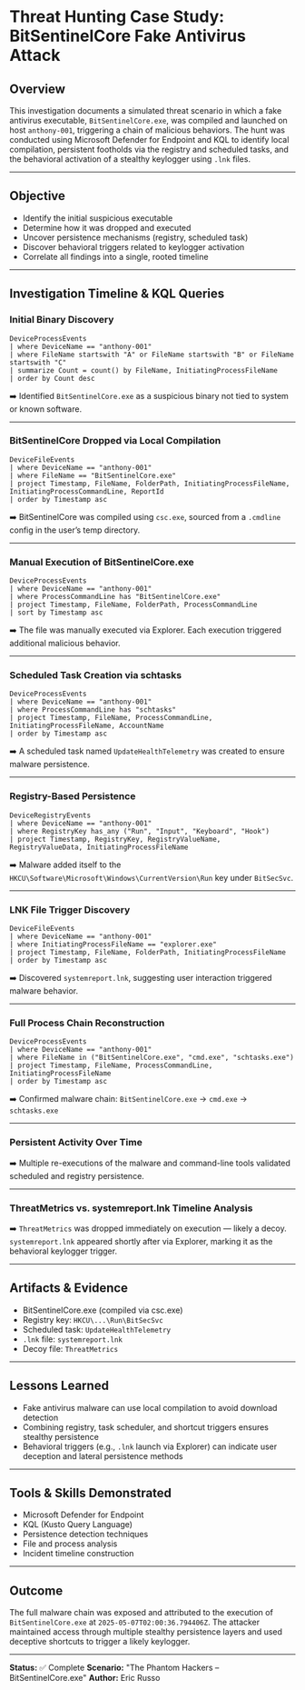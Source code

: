 # Threat Hunting Case Study: BitSentinelCore Fake Antivirus Attack

## Overview

This investigation documents a simulated threat scenario in which a fake antivirus executable, `BitSentinelCore.exe`, was compiled and launched on host `anthony-001`, triggering a chain of malicious behaviors. The hunt was conducted using Microsoft Defender for Endpoint and KQL to identify local compilation, persistent footholds via the registry and scheduled tasks, and the behavioral activation of a stealthy keylogger using `.lnk` files.

---

## Objective

* Identify the initial suspicious executable
* Determine how it was dropped and executed
* Uncover persistence mechanisms (registry, scheduled task)
* Discover behavioral triggers related to keylogger activation
* Correlate all findings into a single, rooted timeline

---

## Investigation Timeline & KQL Queries

### Initial Binary Discovery

```kql
DeviceProcessEvents
| where DeviceName == "anthony-001"
| where FileName startswith "A" or FileName startswith "B" or FileName startswith "C"
| summarize Count = count() by FileName, InitiatingProcessFileName
| order by Count desc
```

➡️ Identified `BitSentinelCore.exe` as a suspicious binary not tied to system or known software.

---

### BitSentinelCore Dropped via Local Compilation

```kql
DeviceFileEvents
| where DeviceName == "anthony-001"
| where FileName == "BitSentinelCore.exe"
| project Timestamp, FileName, FolderPath, InitiatingProcessFileName, InitiatingProcessCommandLine, ReportId
| order by Timestamp asc
```

➡️ BitSentinelCore was compiled using `csc.exe`, sourced from a `.cmdline` config in the user’s temp directory.

---

### Manual Execution of BitSentinelCore.exe

```kql
DeviceProcessEvents
| where DeviceName == "anthony-001"
| where ProcessCommandLine has "BitSentinelCore.exe"
| project Timestamp, FileName, FolderPath, ProcessCommandLine
| sort by Timestamp asc
```

➡️ The file was manually executed via Explorer. Each execution triggered additional malicious behavior.

---

### Scheduled Task Creation via schtasks

```kql
DeviceProcessEvents
| where DeviceName == "anthony-001"
| where ProcessCommandLine has "schtasks"
| project Timestamp, FileName, ProcessCommandLine, InitiatingProcessFileName, AccountName
| order by Timestamp asc
```

➡️ A scheduled task named `UpdateHealthTelemetry` was created to ensure malware persistence.

---

### Registry-Based Persistence

```kql
DeviceRegistryEvents
| where DeviceName == "anthony-001"
| where RegistryKey has_any ("Run", "Input", "Keyboard", "Hook")
| project Timestamp, RegistryKey, RegistryValueName, RegistryValueData, InitiatingProcessFileName
```

➡️ Malware added itself to the `HKCU\Software\Microsoft\Windows\CurrentVersion\Run` key under `BitSecSvc`.

---

### LNK File Trigger Discovery

```kql
DeviceFileEvents
| where DeviceName == "anthony-001"
| where InitiatingProcessFileName == "explorer.exe"
| project Timestamp, FileName, FolderPath, InitiatingProcessFileName
| order by Timestamp asc
```

➡️ Discovered `systemreport.lnk`, suggesting user interaction triggered malware behavior.

---

### Full Process Chain Reconstruction

```kql
DeviceProcessEvents
| where DeviceName == "anthony-001"
| where FileName in ("BitSentinelCore.exe", "cmd.exe", "schtasks.exe")
| project Timestamp, FileName, ProcessCommandLine, InitiatingProcessFileName
| order by Timestamp asc
```

➡️ Confirmed malware chain: `BitSentinelCore.exe` → `cmd.exe` → `schtasks.exe`

---

### Persistent Activity Over Time

➡️ Multiple re-executions of the malware and command-line tools validated scheduled and registry persistence.

---

### ThreatMetrics vs. systemreport.lnk Timeline Analysis

➡️ `ThreatMetrics` was dropped immediately on execution — likely a decoy. `systemreport.lnk` appeared shortly after via Explorer, marking it as the behavioral keylogger trigger.

---

## Artifacts & Evidence

* BitSentinelCore.exe (compiled via csc.exe)
* Registry key: `HKCU\...\Run\BitSecSvc`
* Scheduled task: `UpdateHealthTelemetry`
* `.lnk` file: `systemreport.lnk`
* Decoy file: `ThreatMetrics`

---

## Lessons Learned

* Fake antivirus malware can use local compilation to avoid download detection
* Combining registry, task scheduler, and shortcut triggers ensures stealthy persistence
* Behavioral triggers (e.g., `.lnk` launch via Explorer) can indicate user deception and lateral persistence methods

---

## Tools & Skills Demonstrated

* Microsoft Defender for Endpoint
* KQL (Kusto Query Language)
* Persistence detection techniques
* File and process analysis
* Incident timeline construction

---

## Outcome

The full malware chain was exposed and attributed to the execution of `BitSentinelCore.exe` at `2025-05-07T02:00:36.794406Z`. The attacker maintained access through multiple stealthy persistence layers and used deceptive shortcuts to trigger a likely keylogger.

---

**Status:** ✅ Complete
**Scenario:** "The Phantom Hackers – BitSentinelCore.exe"
**Author:** Eric Russo
